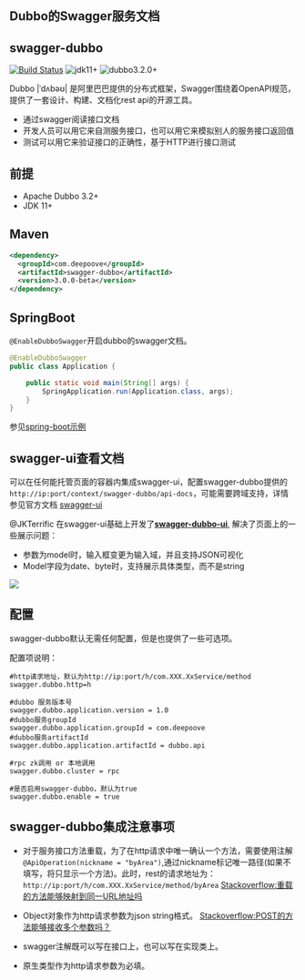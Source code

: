 ## Dubbo的Swagger服务文档

## swagger-dubbo

[![Build Status](https://travis-ci.org/Sayi/swagger-dubbo.svg?branch=master)](https://travis-ci.org/Sayi/swagger-dubbo) ![jdk11+](https://img.shields.io/badge/jdk-1.6%2B-orange.svg) ![dubbo3.2.0+](https://img.shields.io/badge/dubbo-2.6.0%2B-blue.svg)

Dubbo |ˈdʌbəʊ| 是阿里巴巴提供的分布式框架，Swagger围绕着OpenAPI规范，提供了一套设计、构建、文档化rest api的开源工具。

* 通过swagger阅读接口文档
* 开发人员可以用它来自测服务接口，也可以用它来模拟别人的服务接口返回值
* 测试可以用它来验证接口的正确性，基于HTTP进行接口测试

## 前提
- Apache Dubbo 3.2+
- JDK 11+

## Maven
```xml
<dependency>
  <groupId>com.deepoove</groupId>
  <artifactId>swagger-dubbo</artifactId>
  <version>3.0.0-beta</version>
</dependency>
```

## SpringBoot
`@EnableDubboSwagger`开启dubbo的swagger文档。

```java
@EnableDubboSwagger
public class Application {

    public static void main(String[] args) {
        SpringApplication.run(Application.class, args);
    }
}
```

参见[spring-boot示例](swagger-dubbo-example/dubbo-provider-springboot)

## swagger-ui查看文档

可以在任何能托管页面的容器内集成swagger-ui，配置swagger-dubbo提供的`http://ip:port/context/swagger-dubbo/api-docs`，可能需要跨域支持，详情参见官方文档 [swagger-ui](https://github.com/swagger-api/swagger-ui)

@JKTerrific 在swagger-ui基础上开发了[**swagger-dubbo-ui**](https://github.com/JKTerrific/swagger-dubbo-ui), 解决了页面上的一些展示问题：
* 参数为model时，输入框变更为输入域，并且支持JSON可视化
* Model字段为date、byte时，支持展示具体类型，而不是string

![](swagger-dubbo-example/swagger_ui.png)

## 配置
swagger-dubbo默认无需任何配置，但是也提供了一些可选项。

配置项说明：
```properties
#http请求地址，默认为http://ip:port/h/com.XXX.XxService/method
swagger.dubbo.http=h

#dubbo 服务版本号
swagger.dubbo.application.version = 1.0
#dubbo服务groupId
swagger.dubbo.application.groupId = com.deepoove
#dubbo服务artifactId
swagger.dubbo.application.artifactId = dubbo.api

#rpc zk调用 or 本地调用
swagger.dubbo.cluster = rpc

#是否启用swagger-dubbo，默认为true
swagger.dubbo.enable = true
```

## swagger-dubbo集成注意事项
* 对于服务接口方法重载，为了在http请求中唯一确认一个方法，需要使用注解`@ApiOperation(nickname = "byArea")`,通过nickname标记唯一路径(如果不填写，将只显示一个方法)。此时，rest的请求地址为：`http://ip:port/h/com.XXX.XxService/method/byArea`
[Stackoverflow:重载的方法能够映射到同一URL地址吗](http://stackoverflow.com/questions/17196766/can-resteasy-choose-method-based-on-query-params)

* Object对象作为http请求参数为json string格式。
[Stackoverflow:POST的方法能够接收多个参数吗？](http://stackoverflow.com/questions/5553218/jax-rs-post-multiple-objects)

* swagger注解既可以写在接口上，也可以写在实现类上。 
* 原生类型作为http请求参数为必填。

 
